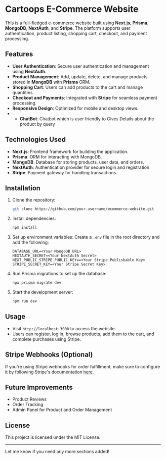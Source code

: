 # Cartoops E-Commerce Website

This is a full-fledged e-commerce website built using **Next.js**, **Prisma**, **MongoDB**, **NextAuth**, and **Stripe**. The platform supports user authentication, product listing, shopping cart, checkout, and payment processing.

## Features

- **User Authentication**: Secure user authentication and management using **NextAuth**.
- **Product Management**: Add, update, delete, and manage products stored in **MongoDB** with **Prisma** ORM.
- **Shopping Cart**: Users can add products to the cart and manage quantities.
- **Checkout and Payments**: Integrated with **Stripe** for seamless payment processing.
- **Responsive Design**: Optimized for mobile and desktop views.
- - **ChatBot**: Chatbot which is user friendly to Gives Details about the product by query

## Technologies Used

- **Next.js**: Frontend framework for building the application.
- **Prisma**: ORM for interacting with MongoDB.
- **MongoDB**: Database for storing products, user data, and orders.
- **NextAuth**: Authentication provider for secure login and registration.
- **Stripe**: Payment gateway for handling transactions.

## Installation

1. Clone the repository:
   ```bash
   git clone https://github.com/your-username/ecommerce-website.git
   ```

2. Install dependencies:
   ```bash
   npm install
   ```

3. Set up environment variables:
   Create a `.env` file in the root directory and add the following:
   ```
   DATABASE_URL=<Your MongoDB URL>
   NEXTAUTH_SECRET=<Your NextAuth Secret>
   NEXT_PUBLIC_STRIPE_PUBLIC_KEY==<Your Stripe Publishable Key>
   STRIPE_SECRET_KEY=<Your Stripe Secret Key>
   ```

4. Run Prisma migrations to set up the database:
   ```bash
   npx prisma migrate dev
   ```

5. Start the development server:
   ```bash
   npm run dev
   ```

## Usage

- Visit `http://localhost:3000` to access the website.
- Users can register, log in, browse products, add them to the cart, and complete purchases using Stripe.

## Stripe Webhooks (Optional)

If you're using Stripe webhooks for order fulfillment, make sure to configure it by following Stripe's documentation [here](https://stripe.com/docs/webhooks).

## Future Improvements

- Product Reviews
- Order Tracking
- Admin Panel for Product and Order Management

## License

This project is licensed under the MIT License.

---

Let me know if you need any more sections added!
